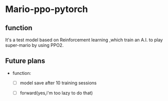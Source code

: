 # Mario-ppo-pytorch

## function
It's a test model based on Reinforcement learning ,which train an A.I. to play super-mario by using PPO2.

## Future plans
* function:
  -[ ] model save after 10 training sessions
  
  -[ ] forward(yes,i'm too lazy to do that)
